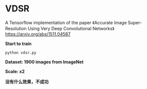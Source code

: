 # VDSR
A Tensorflow implementation of the paper 《Accurate Image Super-Resolution Using Very Deep Convolutional Networks》
https://arxiv.org/abs/1511.04587

**Start to train**
```
python vdsr.py
```
**Dataset: 1900 images from ImageNet**

**Scale: x2**

**没有什么效果，不成功**
